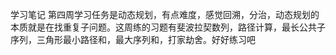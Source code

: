 学习笔记
第四周学习任务是动态规划，有点难度，感觉回溯，分治，动态规划的本质就是在找重复子问题。这周练的习题有斐波拉契数列，路径计算，最长公共子序列，三角形最小路径和，最大序列和，打家劫舍。好好练习吧

